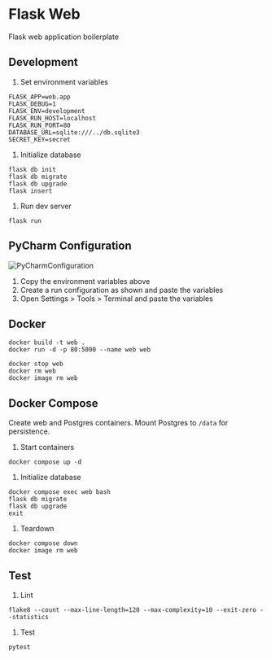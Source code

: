 # Flask Web

Flask web application boilerplate

## Development

1. Set environment variables

```
FLASK_APP=web.app
FLASK_DEBUG=1
FLASK_ENV=development
FLASK_RUN_HOST=localhost
FLASK_RUN_PORT=80
DATABASE_URL=sqlite:///../db.sqlite3
SECRET_KEY=secret
```

1. Initialize database

```
flask db init
flask db migrate
flask db upgrade
flask insert
```

1. Run dev server

```
flask run
```

## PyCharm Configuration

![PyCharmConfiguration](https://i.imgur.com/9f21iNs.png)

1. Copy the environment variables above
1. Create a run configuration as shown and paste the variables
1. Open Settings > Tools > Terminal and paste the variables

## Docker
```
docker build -t web .
docker run -d -p 80:5000 --name web web

docker stop web
docker rm web
docker image rm web
```

## Docker Compose

Create web and Postgres containers. Mount Postgres to `/data` for persistence.

1. Start containers

```
docker compose up -d
```

1. Initialize database

```
docker compose exec web bash
flask db migrate
flask db upgrade
exit
```

1. Teardown

```
docker compose down
docker image rm web
```

## Test

1. Lint

```
flake8 --count --max-line-length=120 --max-complexity=10 --exit-zero --statistics
```

1. Test

```
pytest
```
